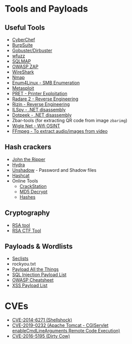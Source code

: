 # Tools and Payloads

## Useful Tools
- [CyberChef](https://gchq.github.io/CyberChef/)
- [BurpSuite](https://portswigger.net/burp)
- [Gobuster/Dirbuster](https://github.com/OJ/gobuster)
- [wfuzz](https://github.com/xmendez/wfuzz)
- [SQLMAP](https://github.com/sqlmapproject/sqlmap)
- [OWASP ZAP](https://owasp.org/www-project-zap/)
- [WireShark](https://www.wireshark.org/)
- [Nmap](https://nmap.org/)
- [Enum4Linux - SMB Enumeration](https://tools.kali.org/information-gathering/enum4linux)
- [Metasploit](https://www.metasploit.com/)
- [PRET - Printer Exploitation](https://github.com/RUB-NDS/PRET)
- [Radare 2 - Reverse Engineering](https://github.com/radareorg/radare2)
- [Rizin - Reverse Engineering](https://github.com/rizinorg/rizin)
- [ILSpy - .NET disassembly](https://github.com/icsharpcode/ILSpy)
- [Dotpeek - .NET disassembly](https://www.jetbrains.com/decompiler/)
- Zbar-tools (for extracting QR code from image `zbarimg`)
- [Wigle Net - Wifi OSINT](https://wigle.net/)
- [FFmpeg - To extract audio/images from video](https://ffmpeg.org/)

## Hash crackers
- [John the Ripper](https://www.openwall.com/john/)
- [Hydra](https://tools.kali.org/password-attacks/hydra)
- [Unshadow](http://manpages.ubuntu.com/manpages/xenial/man8/unshadow.8.html#:~:text=The%20unshadow%20tool%20combines%20the,use%20the%20'%2Dshells'%20option.) - Password and Shadow files
- [Hashcat](https://hashcat.net/hashcat/)
- Online Tools
    - [CrackStation](https://crackstation.net/)
    - [MD5 Decrypt](https://md5decrypt.net/en/)
    - [Hashes](https://hashes.com/en/decrypt/hash)

## Cryptography 
- [RSA tool](https://github.com/ius/rsatool)
- [RSA CTF Tool](https://github.com/Ganapati/RsaCtfTool)

## Payloads & Wordlists
- [Seclists](https://github.com/danielmiessler/SecLists)
- rockyou.txt
- [Payload All the Things](https://github.com/swisskyrepo/PayloadsAllTheThings)
- [SQL Injection Payload List](https://github.com/payloadbox/sql-injection-payload-list)
- [OWASP Cheatsheet](https://github.com/OWASP/CheatSheetSeries)
- [XSS Payload List](https://github.com/payloadbox/xss-payload-list)

# CVEs
- [CVE-2014-6271 (Shellshock)](https://nvd.nist.gov/vuln/detail/CVE-2014-6271)
- [CVE-2019-0232 (Apache Tomcat - CGIServlet enableCmdLineArguments Remote Code Execution)](https://www.exploit-db.com/exploits/47073)
- [CVE-2016-5195 (Dirty Cow)](https://dirtycow.ninja/)
